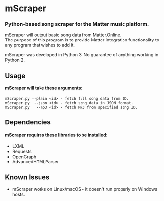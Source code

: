 # mScraper
### Python-based song scraper for the Matter music platform.

mScraper will output basic song data from Matter.Online.  
The purpose of this program is to provide Matter integration functionality to any program that wishes to add it.  

mScraper was developed in Python 3. No guarantee of anything working in Python 2.

## Usage
#### mScraper will take these arguments:
```
mScraper.py --plain <id> - fetch full song data from ID.  
mScraper.py  --json <id> - fetch song data in JSON format.  
mScraper.py   --mp3 <id> - fetch MP3 from specified song ID.
```

## Dependencies
#### mScraper requires these libraries to be installed:
* LXML
* Requests
* OpenGraph
* AdvancedHTMLParser

## Known Issues
* mScraper works on Linux/macOS - it doesn't run properly on Windows hosts.
